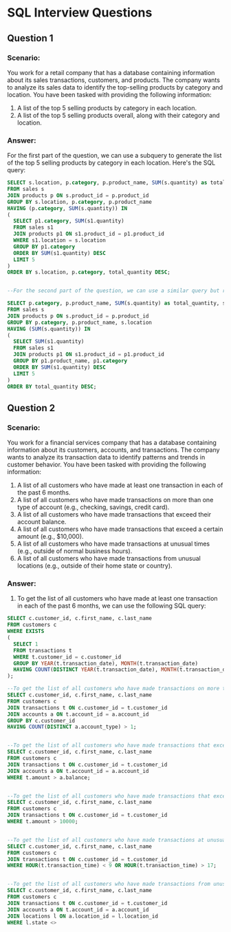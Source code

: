 # SQL Interview Questions

## Question 1

### Scenario:
You work for a retail company that has a database containing information about its sales transactions, customers, and products. The company wants to analyze its sales data to identify the top-selling products by category and location. You have been tasked with providing the following information:

1. A list of the top 5 selling products by category in each location.
2. A list of the top 5 selling products overall, along with their category and location.

### Answer:
For the first part of the question, we can use a subquery to generate the list of the top 5 selling products by category in each location. Here's the SQL query:

```SQL
SELECT s.location, p.category, p.product_name, SUM(s.quantity) as total_quantity
FROM sales s
JOIN products p ON s.product_id = p.product_id
GROUP BY s.location, p.category, p.product_name
HAVING (p.category, SUM(s.quantity)) IN 
(
  SELECT p1.category, SUM(s1.quantity) 
  FROM sales s1 
  JOIN products p1 ON s1.product_id = p1.product_id 
  WHERE s1.location = s.location 
  GROUP BY p1.category 
  ORDER BY SUM(s1.quantity) DESC 
  LIMIT 5
)
ORDER BY s.location, p.category, total_quantity DESC;


--For the second part of the question, we can use a similar query but remove the grouping by location and limit the results to the top 5 overall. Here's the SQL query:

SELECT p.category, p.product_name, SUM(s.quantity) as total_quantity, s.location
FROM sales s
JOIN products p ON s.product_id = p.product_id
GROUP BY p.category, p.product_name, s.location
HAVING (SUM(s.quantity)) IN 
(
  SELECT SUM(s1.quantity) 
  FROM sales s1 
  JOIN products p1 ON s1.product_id = p1.product_id 
  GROUP BY p1.product_name, p1.category 
  ORDER BY SUM(s1.quantity) DESC 
  LIMIT 5
)
ORDER BY total_quantity DESC;
```


## Question 2

### Scenario:
You work for a financial services company that has a database containing information about its customers, accounts, and transactions. The company wants to analyze its transaction data to identify patterns and trends in customer behavior. You have been tasked with providing the following information:

1. A list of all customers who have made at least one transaction in each of the past 6 months.
2. A list of all customers who have made transactions on more than one type of account (e.g., checking, savings, credit card).
3. A list of all customers who have made transactions that exceed their account balance.
4. A list of all customers who have made transactions that exceed a certain amount (e.g., $10,000).
5. A list of all customers who have made transactions at unusual times (e.g., outside of normal business hours).
6. A list of all customers who have made transactions from unusual locations (e.g., outside of their home state or country).

### Answer:
1. To get the list of all customers who have made at least one transaction in each of the past 6 months, we can use the following SQL query:

```SQL
SELECT c.customer_id, c.first_name, c.last_name
FROM customers c
WHERE EXISTS
(
  SELECT 1
  FROM transactions t
  WHERE t.customer_id = c.customer_id
  GROUP BY YEAR(t.transaction_date), MONTH(t.transaction_date)
  HAVING COUNT(DISTINCT YEAR(t.transaction_date), MONTH(t.transaction_date)) = 6
);

--To get the list of all customers who have made transactions on more than one type of account, we can use the following SQL query:
SELECT c.customer_id, c.first_name, c.last_name
FROM customers c
JOIN transactions t ON c.customer_id = t.customer_id
JOIN accounts a ON t.account_id = a.account_id
GROUP BY c.customer_id
HAVING COUNT(DISTINCT a.account_type) > 1;


--To get the list of all customers who have made transactions that exceed their account balance, we can use the following SQL query:
SELECT c.customer_id, c.first_name, c.last_name
FROM customers c
JOIN transactions t ON c.customer_id = t.customer_id
JOIN accounts a ON t.account_id = a.account_id
WHERE t.amount > a.balance;


--To get the list of all customers who have made transactions that exceed a certain amount (e.g., $10,000), we can use the following SQL query:
SELECT c.customer_id, c.first_name, c.last_name
FROM customers c
JOIN transactions t ON c.customer_id = t.customer_id
WHERE t.amount > 10000;


--To get the list of all customers who have made transactions at unusual times (e.g., outside of normal business hours), we can use the following SQL query:
SELECT c.customer_id, c.first_name, c.last_name
FROM customers c
JOIN transactions t ON c.customer_id = t.customer_id
WHERE HOUR(t.transaction_time) < 9 OR HOUR(t.transaction_time) > 17;


--To get the list of all customers who have made transactions from unusual locations (e.g., outside of their home state or country), we can use the following SQL query:
SELECT c.customer_id, c.first_name, c.last_name
FROM customers c
JOIN transactions t ON c.customer_id = t.customer_id
JOIN accounts a ON t.account_id = a.account_id
JOIN locations l ON a.location_id = l.location_id
WHERE l.state <>
